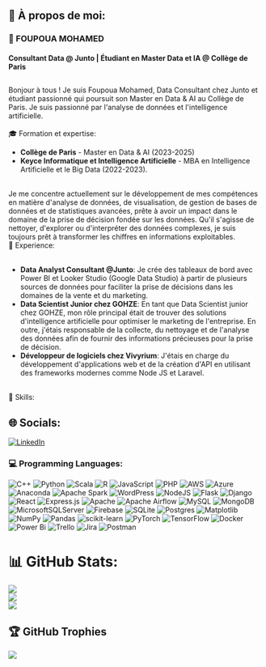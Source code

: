 ## 💫 À propos de moi:

### 👋 FOUPOUA MOHAMED

#### Consultant Data @ Junto | Étudiant en Master Data et IA @ Collège de Paris
##
Bonjour à tous ! Je suis Foupoua Mohamed, Data Consultant chez Junto et étudiant passionné qui poursuit son Master en Data & AI au Collège de Paris. Je suis passionné par l'analyse de données et l'intelligence artificielle.<br><br>🎓 Formation et expertise:<br><ul><li><strong>Collège de Paris</strong> - Master en Data & AI (2023-2025)</li><li><strong>Keyce Informatique et Intelligence Artificielle</strong> - MBA en Intelligence Artificielle et le Big Data  (2022-2023).</li></ul><br>Je me concentre actuellement sur le développement de mes compétences en matière d'analyse de données, de visualisation, de gestion de bases de données et de statistiques avancées, prête à avoir un impact dans le domaine de la prise de décision fondée sur les données. Qu'il s'agisse de nettoyer, d'explorer ou d'interpréter des données complexes, je suis toujours prêt à transformer les chiffres en informations exploitables.<br>💼 Experience:<br><br><ul><li><strong>Data Analyst Consultant @Junto</strong>: Je crée des tableaux de bord avec Power BI et Looker Studio (Google Data Studio) à partir de plusieurs sources de données pour faciliter la prise de décisions dans les domaines de la vente et du marketing.</li><li><strong>Data Scientist Junior chez GOHZE</strong>: En tant que Data Scientist junior chez GOHZE, mon rôle principal était de trouver des solutions d'intelligence artificielle pour optimiser le marketing de l'entreprise. En outre, j'étais responsable de la collecte, du nettoyage et de l'analyse des données afin de fournir des informations précieuses pour la prise de décision.</li><li><strong>Développeur de logiciels chez Vivyrium</strong>: J'étais en charge du développement d'applications web et de la création d'API en utilisant des frameworks modernes comme Node JS et Laravel.</li></ul><br>🔧 Skills:


## 🌐 Socials:
[![LinkedIn](https://img.shields.io/badge/LinkedIn-%230077B5.svg?logo=linkedin&logoColor=white)](https://linkedin.com/in/https://www.linkedin.com/in/mohamed-foupoua/) 

### 💻 Programming Languages:
![C++](https://img.shields.io/badge/c++-%2300599C.svg?style=for-the-badge&logo=c%2B%2B&logoColor=white) ![Python](https://img.shields.io/badge/python-3670A0?style=for-the-badge&logo=python&logoColor=ffdd54) ![Scala](https://img.shields.io/badge/scala-%23DC322F.svg?style=for-the-badge&logo=scala&logoColor=white) ![R](https://img.shields.io/badge/r-%23276DC3.svg?style=for-the-badge&logo=r&logoColor=white) ![JavaScript](https://img.shields.io/badge/javascript-%23323330.svg?style=for-the-badge&logo=javascript&logoColor=%23F7DF1E) ![PHP](https://img.shields.io/badge/php-%23777BB4.svg?style=for-the-badge&logo=php&logoColor=white) ![AWS](https://img.shields.io/badge/AWS-%23FF9900.svg?style=for-the-badge&logo=amazon-aws&logoColor=white) ![Azure](https://img.shields.io/badge/azure-%230072C6.svg?style=for-the-badge&logo=microsoftazure&logoColor=white) ![Anaconda](https://img.shields.io/badge/Anaconda-%2344A833.svg?style=for-the-badge&logo=anaconda&logoColor=white) ![Apache Spark](https://img.shields.io/badge/Apache%20Spark-FDEE21?style=for-the-badge&logo=apachespark&logoColor=black) ![WordPress](https://img.shields.io/badge/WordPress-%23117AC9.svg?style=for-the-badge&logo=WordPress&logoColor=white) ![NodeJS](https://img.shields.io/badge/node.js-6DA55F?style=for-the-badge&logo=node.js&logoColor=white) ![Flask](https://img.shields.io/badge/flask-%23000.svg?style=for-the-badge&logo=flask&logoColor=white) ![Django](https://img.shields.io/badge/django-%23092E20.svg?style=for-the-badge&logo=django&logoColor=white) ![React](https://img.shields.io/badge/react-%2320232a.svg?style=for-the-badge&logo=react&logoColor=%2361DAFB) ![Express.js](https://img.shields.io/badge/express.js-%23404d59.svg?style=for-the-badge&logo=express&logoColor=%2361DAFB) ![Apache](https://img.shields.io/badge/apache-%23D42029.svg?style=for-the-badge&logo=apache&logoColor=white) ![Apache Airflow](https://img.shields.io/badge/Apache%20Airflow-017CEE?style=for-the-badge&logo=Apache%20Airflow&logoColor=white) ![MySQL](https://img.shields.io/badge/mysql-4479A1.svg?style=for-the-badge&logo=mysql&logoColor=white) ![MongoDB](https://img.shields.io/badge/MongoDB-%234ea94b.svg?style=for-the-badge&logo=mongodb&logoColor=white) ![MicrosoftSQLServer](https://img.shields.io/badge/Microsoft%20SQL%20Server-CC2927?style=for-the-badge&logo=microsoft%20sql%20server&logoColor=white) ![Firebase](https://img.shields.io/badge/firebase-a08021?style=for-the-badge&logo=firebase&logoColor=ffcd34) ![SQLite](https://img.shields.io/badge/sqlite-%2307405e.svg?style=for-the-badge&logo=sqlite&logoColor=white) ![Postgres](https://img.shields.io/badge/postgres-%23316192.svg?style=for-the-badge&logo=postgresql&logoColor=white) ![Matplotlib](https://img.shields.io/badge/Matplotlib-%23ffffff.svg?style=for-the-badge&logo=Matplotlib&logoColor=black) ![NumPy](https://img.shields.io/badge/numpy-%23013243.svg?style=for-the-badge&logo=numpy&logoColor=white) ![Pandas](https://img.shields.io/badge/pandas-%23150458.svg?style=for-the-badge&logo=pandas&logoColor=white) ![scikit-learn](https://img.shields.io/badge/scikit--learn-%23F7931E.svg?style=for-the-badge&logo=scikit-learn&logoColor=white) ![PyTorch](https://img.shields.io/badge/PyTorch-%23EE4C2C.svg?style=for-the-badge&logo=PyTorch&logoColor=white) ![TensorFlow](https://img.shields.io/badge/TensorFlow-%23FF6F00.svg?style=for-the-badge&logo=TensorFlow&logoColor=white) ![Docker](https://img.shields.io/badge/docker-%230db7ed.svg?style=for-the-badge&logo=docker&logoColor=white) ![Power Bi](https://img.shields.io/badge/power_bi-F2C811?style=for-the-badge&logo=powerbi&logoColor=black) ![Trello](https://img.shields.io/badge/Trello-%23026AA7.svg?style=for-the-badge&logo=Trello&logoColor=white) ![Jira](https://img.shields.io/badge/jira-%230A0FFF.svg?style=for-the-badge&logo=jira&logoColor=white) ![Postman](https://img.shields.io/badge/Postman-FF6C37?style=for-the-badge&logo=postman&logoColor=white)
# 📊 GitHub Stats:
![](https://github-readme-stats.vercel.app/api?username=mawed22&theme=dark&hide_border=false&include_all_commits=true&count_private=true)<br/>
![](https://github-readme-streak-stats.herokuapp.com/?user=mawed22&theme=dark&hide_border=false)<br/>
![](https://github-readme-stats.vercel.app/api/top-langs/?username=mawed22&theme=dark&hide_border=false&include_all_commits=true&count_private=true&layout=compact)

## 🏆 GitHub Trophies
![](https://github-profile-trophy.vercel.app/?username=mawed22&theme=radical&no-frame=false&no-bg=true&margin-w=4)

<!-- Proudly created with GPRM ( https://gprm.itsvg.in ) -->
